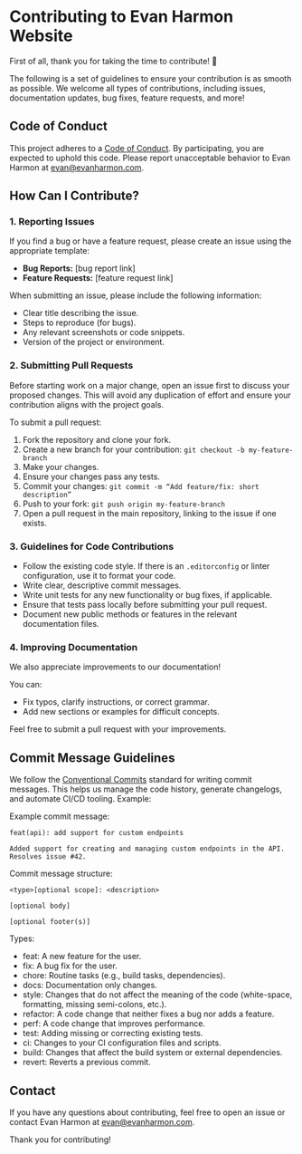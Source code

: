 # Contributing to Evan Harmon Website
First of all, thank you for taking the time to contribute! 🎉

The following is a set of guidelines to ensure your contribution is as smooth as possible. We welcome all types of contributions, including issues, documentation updates, bug fixes, feature requests, and more!

## Code of Conduct
This project adheres to a [Code of Conduct](./CODE_OF_CONDUCT.md). By participating, you are expected to uphold this code. Please report unacceptable behavior to Evan Harmon at evan@evanharmon.com.

## How Can I Contribute?
### 1. Reporting Issues
If you find a bug or have a feature request, please create an issue using the appropriate template:

- **Bug Reports:** [bug report link]
- **Feature Requests:** [feature request link]

When submitting an issue, please include the following information:
- Clear title describing the issue.
- Steps to reproduce (for bugs).
- Any relevant screenshots or code snippets.
- Version of the project or environment.

### 2. Submitting Pull Requests
Before starting work on a major change, open an issue first to discuss your proposed changes. This will avoid any duplication of effort and ensure your contribution aligns with the project goals.

To submit a pull request:
1. Fork the repository and clone your fork.
2. Create a new branch for your contribution: `git checkout -b my-feature-branch`
3. Make your changes.
4. Ensure your changes pass any tests.
5. Commit your changes: `git commit -m “Add feature/fix: short description”`
6. Push to your fork: `git push origin my-feature-branch`
7. Open a pull request in the main repository, linking to the issue if one exists.

### 3. Guidelines for Code Contributions
- Follow the existing code style. If there is an `.editorconfig` or linter configuration, use it to format your code.
- Write clear, descriptive commit messages.
- Write unit tests for any new functionality or bug fixes, if applicable.
- Ensure that tests pass locally before submitting your pull request.
- Document new public methods or features in the relevant documentation files.

### 4. Improving Documentation
We also appreciate improvements to our documentation!

You can:
- Fix typos, clarify instructions, or correct grammar.
- Add new sections or examples for difficult concepts.

Feel free to submit a pull request with your improvements.

## Commit Message Guidelines
We follow the [Conventional Commits](https://www.conventionalcommits.org) standard for writing commit messages. This helps us manage the code history, generate changelogs, and automate CI/CD tooling. Example:

Example commit message:
```
feat(api): add support for custom endpoints

Added support for creating and managing custom endpoints in the API.
Resolves issue #42.
```

Commit message structure:
```
<type>[optional scope]: <description>

[optional body]

[optional footer(s)]
```

Types:
- feat: A new feature for the user.
- fix: A bug fix for the user.
- chore: Routine tasks (e.g., build tasks, dependencies).
- docs: Documentation only changes.
- style: Changes that do not affect the meaning of the code (white-space, formatting, missing semi-colons, etc.).
- refactor: A code change that neither fixes a bug nor adds a feature.
- perf: A code change that improves performance.
- test: Adding missing or correcting existing tests.
- ci: Changes to your CI configuration files and scripts.
- build: Changes that affect the build system or external dependencies.
- revert: Reverts a previous commit.

## Contact
If you have any questions about contributing, feel free to open an issue or contact Evan Harmon at evan@evanharmon.com.

Thank you for contributing!
